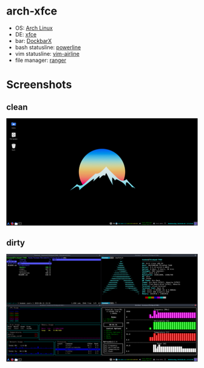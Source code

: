 # arch-xfce

* OS: [Arch Linux](https://www.archlinux.org/)
* DE: [xfce](https://xfce.org/)
* bar: [DockbarX](https://github.com/M7S/dockbarx)
* bash statusline: [powerline](https://github.com/powerline/powerline)
* vim statusline: [vim-airline](https://github.com/vim-airline/vim-airline)
* file manager: [ranger](http://ranger.github.io/)

# Screenshots

## clean
![clean-ss](./screenshots/clean.png)

## dirty
![dirty-ss](./screenshots/dirty.png)
